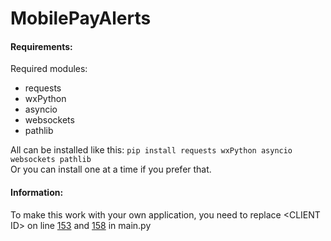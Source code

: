 # MobilePayAlerts

#### Requirements:
Required modules:
* requests
* wxPython
* asyncio
* websockets
* pathlib

All can be installed like this: `pip install requests wxPython asyncio websockets pathlib`  
Or you can install one at a time if you prefer that.

#### Information:
To make this work with your own application, you need to replace \<CLIENT ID\> on line [153](https://github.com/BenTearzz/MobilePayAlerts/blob/cabfe4a6e8062429acafb7c2563dc73fba4b6d8d/main.py#L153) and [158](https://github.com/BenTearzz/MobilePayAlerts/blob/cabfe4a6e8062429acafb7c2563dc73fba4b6d8d/main.py#L158) in main.py
